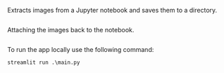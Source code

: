 Extracts images from a Jupyter notebook and saves them to a directory.
```

```
Attaching the images back to the notebook.
```

```

To run the app locally use the following command:
```
streamlit run .\main.py
```